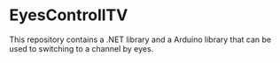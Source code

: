 # EyesControllTV
This repository contains a .NET library and a Arduino library that can be used to switching to a channel by eyes.
